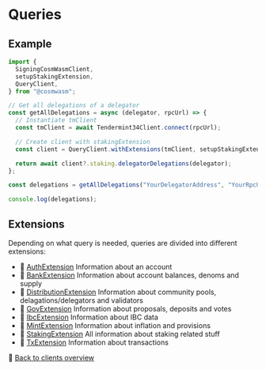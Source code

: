 # Queries

## Example

```ts
import {
  SigningCosmWasmClient,
  setupStakingExtension,
  QueryClient,
} from "@cosmwasm";

// Get all delegations of a delegator
const getAllDelegations = async (delegator, rpcUrl) => {
  // Instantiate tmClient
  const tmClient = await Tendermint34Client.connect(rpcUrl);

  // Create client with stakingExtension
  const client = QueryClient.withExtensions(tmClient, setupStakingExtension);

  return await client?.staking.delegatorDelegations(delegator);
};

const delegations = getAllDelegations("YourDelegatorAddress", "YourRpcUrl");

console.log(delegations);
```

## Extensions

Depending on what query is needed, queries are divided into different
extensions:

- 🔗 [AuthExtension](/docs/queries/auth.md) Information about an account
- 🔗 [BankExtension](/docs/queries/bank.md) Information about account balances,
  denoms and supply
- 🔗 [DistributionExtension](/docs/queries/distribution.md) Information about
  community pools, delagations/delegators and validators
- 🔗 [GovExtension](/docs/queries/gov.md) Information about proposals, deposits
  and votes
- 🔗 [IbcExtension](/docs/queries/ibc.md) Information about IBC data
- 🔗 [MintExtension](/docs/queries/mint.md) Information about inflation and
  provisions
- 🔗 [StakingExtension](/docs/queries/staking.md) All information about staking
  related stuff
- 🔗 [TxExtension](/docs/queries/tx.md) Information about transactions

🔗 [Back to clients overview](/docs/clients.md)